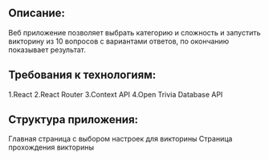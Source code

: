 ## Описание:
Веб приложение позволяет выбрать категорию и сложность и запустить викторину из 10 вопросов с вариантами ответов, по окончанию показывает результат.

## Требования к технологиям:

1.React
2.React Router
3.Context API
4.Open Trivia Database API

## Структура приложения:

Главная страница с выбором настроек для викторины
Страница прохождения викторины
